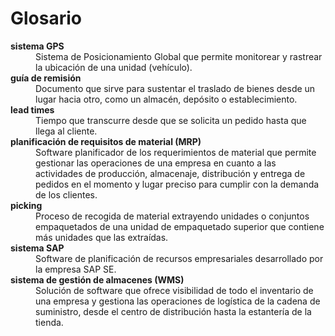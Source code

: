 # Glosario

<dl>

  <dt><strong>sistema GPS</strong></dt>
  <dd>Sistema de Posicionamiento Global que permite monitorear y rastrear la ubicación de una unidad (vehículo).</dd>

  <dt><strong>guía de remisión</strong></dt>
  <dd>Documento que sirve para sustentar el traslado de bienes desde un lugar hacia otro, como un almacén, depósito o establecimiento.</dd>

  <dt><strong>lead times</strong></dt>
  <dd>Tiempo que transcurre desde que se solicita un pedido hasta que llega al cliente.</dd>

  <dt><strong>planificación de requisitos de material (MRP)</strong></dt>
  <dd>Software planificador de los requerimientos de material que permite gestionar las operaciones de una empresa en cuanto a las actividades de producción, almacenaje,  distribución y entrega de pedidos en el momento y lugar preciso para cumplir con la demanda de los clientes.</dd>

  <dt><strong>picking</strong></dt>
  <dd>Proceso de recogida de material extrayendo unidades o conjuntos empaquetados de una unidad de empaquetado superior que contiene más unidades que las extraídas.</dd>

  <dt><strong>sistema SAP</strong></dt>
  <dd>Software de planificación de recursos empresariales desarrollado por la empresa SAP SE.</dd>

  <dt><strong>sistema de gestión de almacenes (WMS)</strong></dt>
  <dd>Solución de software que ofrece visibilidad de todo el inventario de una empresa y gestiona las operaciones de logística de la cadena de suministro, desde el centro de distribución hasta la estantería de la tienda.</dd>

</dl>
